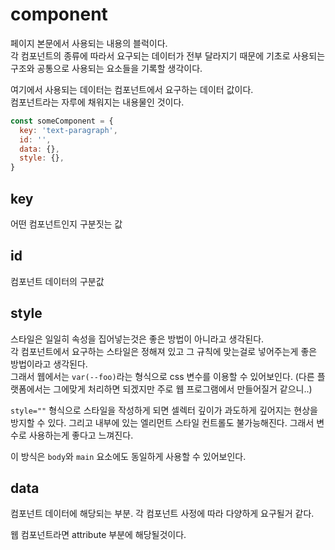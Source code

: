 # component

페이지 본문에서 사용되는 내용의 블럭이다.  
각 컴포넌트의 종류에 따라서 요구되는 데이터가 전부 달라지기 때문에 기초로 사용되는 구조와 공통으로 사용되는 요소들을 기록할 생각이다.

여기에서 사용되는 데이터는 컴포넌트에서 요구하는 데이터 값이다.  
컴포넌트라는 자루에 채워지는 내용물인 것이다.

```javascript
const someComponent = {
  key: 'text-paragraph',
  id: '',
  data: {},
  style: {},
}
```


## key

어떤 컴포넌트인지 구분짓는 값


## id

컴포넌트 데이터의 구분값


## style

스타일은 일일히 속성을 집어넣는것은 좋은 방법이 아니라고 생각된다.  
각 컴포넌트에서 요구하는 스타일은 정해져 있고 그 규칙에 맞는걸로 넣어주는게 좋은 방법이라고 생각된다.  
그래서 웹에서는 `var(--foo)`라는 형식으로 css 변수를 이용할 수 있어보인다. (다른 플랫폼에서는 그에맞게 처리하면 되겠지만 주로 웹 프로그램에서 만들어질거 같으니..)

`style=""` 형식으로 스타일을 작성하게 되면 셀렉터 깊이가 과도하게 깊어지는 현상을 방지할 수 있다. 그리고 내부에 있는 엘리먼트 스타일 컨트롤도 불가능해진다. 그래서 변수로 사용하는게 좋다고 느껴진다.

이 방식은 `body`와 `main` 요소에도 동일하게 사용할 수 있어보인다.


## data

컴포넌트 데이터에 해당되는 부분. 각 컴포넌트 사정에 따라 다양하게 요구될거 같다.

웹 컴포넌트라면 attribute 부분에 해당될것이다.
